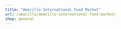 ```yaml
---
title: "Amarillo International Food Market"
url: /amarillo/amarillo-international-food-market/
shop: general
---
```


